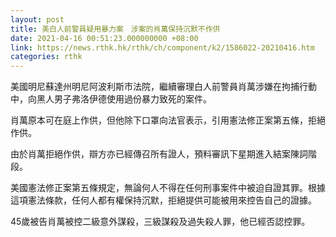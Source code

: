 ```yaml
---
layout: post
title: 美白人前警員疑用暴力案　涉案的肖萬保持沉默不作供
date: 2021-04-16 00:51:23.000000000 +08:00
link: https://news.rthk.hk/rthk/ch/component/k2/1586022-20210416.htm
categories: rthk
---
```


美國明尼蘇達州明尼阿波利斯市法院，繼續審理白人前警員肖萬涉嫌在拘捕行動中，向黑人男子弗洛伊德使用過份暴力致死的案件。

肖萬原本可在庭上作供，但他除下口罩向法官表示，引用憲法修正案第五條，拒絕作供。

由於肖萬拒絕作供，辯方亦已經傳召所有證人，預料審訊下星期進入結案陳詞階段。

美國憲法修正案第五條規定，無論何人不得在任何刑事案件中被迫自證其罪。根據這項憲法條款，任何人都有權保持沉默，拒絕提供可能被用來控告自己的證據。

45歲被告肖萬被控二級意外謀殺，三級謀殺及過失殺人罪，他已經否認控罪。
